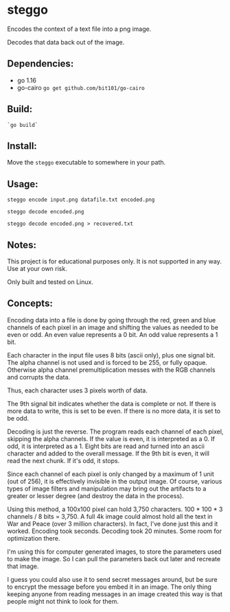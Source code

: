 # steggo

Encodes the context of a text file into a png image.

Decodes that data back out of the image.

## Dependencies:

- go 1.16
- go-cairo `go get github.com/bit101/go-cairo`

## Build: 

    `go build`

## Install:

Move the `steggo` executable to somewhere in your path.

## Usage:

    steggo encode input.png datafile.txt encoded.png

    steggo decode encoded.png

    steggo decode encoded.png > recovered.txt

## Notes:

This project is for educational purposes only. It is not supported in any way. Use at your own risk.

Only built and tested on Linux.

## Concepts:

Encoding data into a file is done by going through the red, green and blue channels of each pixel in an image and shifting the values as needed to be even or odd. An even value represents a 0 bit. An odd value represents a 1 bit. 

Each character in the input file uses 8 bits (ascii only), plus one signal bit. The alpha channel is not used and is forced to be 255, or fully opaque. Otherwise alpha channel premultiplication messes with the RGB channels and corrupts the data.

Thus, each character uses 3 pixels worth of data.

The 9th signal bit indicates whether the data is complete or not. If there is more data to write, this is set to be even. If there is no more data, it is set to be odd.

Decoding is just the reverse. The program reads each channel of each pixel, skipping the alpha channels. If the value is even, it is interpreted as a 0. If odd, it is interpreted as a 1. Eight bits are read and turned into an ascii character and added to the overall message. If the 9th bit is even, it will read the next chunk. If it's odd, it stops. 

Since each channel of each pixel is only changed by a maximum of 1 unit (out of 256), it is effectively invisible in the output image. Of course, various types of image filters and manipulation may bring out the artifacts to a greater or lesser degree (and destroy the data in the process).

Using this method, a 100x100 pixel can hold 3,750 characters. 100 * 100 * 3 channels / 8 bits = 3,750. A full 4k image could almost hold all the text in War and Peace (over 3 million characters). In fact, I've done just this and it worked. Encoding took seconds. Decoding took 20 minutes. Some room for optimization there.

I'm using this for computer generated images, to store the parameters used to make the image. So I can pull the parameters back out later and recreate that image.

I guess you could also use it to send secret messages around, but be sure to encrypt the message before you embed it in an image. The only thing keeping anyone from reading messages in an image created this way is that people might not think to look for them.
